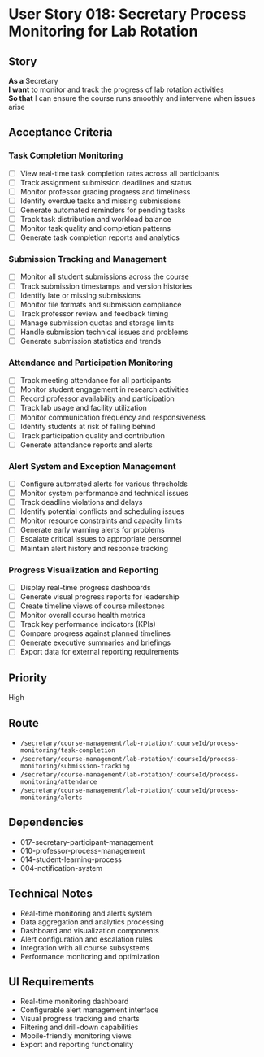 # User Story 018: Secretary Process Monitoring for Lab Rotation

## Story
**As a** Secretary  
**I want** to monitor and track the progress of lab rotation activities  
**So that** I can ensure the course runs smoothly and intervene when issues arise

## Acceptance Criteria

### Task Completion Monitoring
- [ ] View real-time task completion rates across all participants
- [ ] Track assignment submission deadlines and status
- [ ] Monitor professor grading progress and timeliness
- [ ] Identify overdue tasks and missing submissions
- [ ] Generate automated reminders for pending tasks
- [ ] Track task distribution and workload balance
- [ ] Monitor task quality and completion patterns
- [ ] Generate task completion reports and analytics

### Submission Tracking and Management
- [ ] Monitor all student submissions across the course
- [ ] Track submission timestamps and version histories
- [ ] Identify late or missing submissions
- [ ] Monitor file formats and submission compliance
- [ ] Track professor review and feedback timing
- [ ] Manage submission quotas and storage limits
- [ ] Handle submission technical issues and problems
- [ ] Generate submission statistics and trends

### Attendance and Participation Monitoring
- [ ] Track meeting attendance for all participants
- [ ] Monitor student engagement in research activities
- [ ] Record professor availability and participation
- [ ] Track lab usage and facility utilization
- [ ] Monitor communication frequency and responsiveness
- [ ] Identify students at risk of falling behind
- [ ] Track participation quality and contribution
- [ ] Generate attendance reports and alerts

### Alert System and Exception Management
- [ ] Configure automated alerts for various thresholds
- [ ] Monitor system performance and technical issues
- [ ] Track deadline violations and delays
- [ ] Identify potential conflicts and scheduling issues
- [ ] Monitor resource constraints and capacity limits
- [ ] Generate early warning alerts for problems
- [ ] Escalate critical issues to appropriate personnel
- [ ] Maintain alert history and response tracking

### Progress Visualization and Reporting
- [ ] Display real-time progress dashboards
- [ ] Generate visual progress reports for leadership
- [ ] Create timeline views of course milestones
- [ ] Monitor overall course health metrics
- [ ] Track key performance indicators (KPIs)
- [ ] Compare progress against planned timelines
- [ ] Generate executive summaries and briefings
- [ ] Export data for external reporting requirements

## Priority
High

## Route
- `/secretary/course-management/lab-rotation/:courseId/process-monitoring/task-completion`
- `/secretary/course-management/lab-rotation/:courseId/process-monitoring/submission-tracking`
- `/secretary/course-management/lab-rotation/:courseId/process-monitoring/attendance`
- `/secretary/course-management/lab-rotation/:courseId/process-monitoring/alerts`

## Dependencies
- 017-secretary-participant-management
- 010-professor-process-management
- 014-student-learning-process
- 004-notification-system

## Technical Notes
- Real-time monitoring and alerts system
- Data aggregation and analytics processing
- Dashboard and visualization components
- Alert configuration and escalation rules
- Integration with all course subsystems
- Performance monitoring and optimization

## UI Requirements
- Real-time monitoring dashboard
- Configurable alert management interface
- Visual progress tracking and charts
- Filtering and drill-down capabilities
- Mobile-friendly monitoring views
- Export and reporting functionality